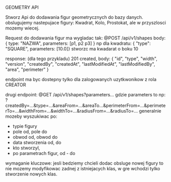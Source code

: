 GEOMETRY API

Stworz Api do dodawania figur geometrycznych do bazy danych.
obslugujemy nastepujace figury: Kwadrat, Kolo, Prostokat, ale w przyszlosci mozemy wiecej.

Request do dodawania figur ma wygladac tak:
@POST /api/v1/shapes
body: { type: "NAZWA", parameters: [p1, p2 p3] }
np dla kwadratu: { "type": "SQUARE", parameters: [10.0]}
stworzc ma kwadarat o boku 10

response: (dla tego przykladu)
201 created, body: { "id", "type", "width", "version", "createdBy", "createdAt", "lastModifiedAt", "lastModifiedBy", "area", "perimeter" }

endpoint ma byc dostepny tylko dla zalogowanych uzytkwonikow z rola CREATOR

drugi endpoint:
@GET /api/v1/shapes?parameters...
gdzie parameters to np:
?createdBy=...&type=...&areaFrom=...&areaTo...&perimeterFrom=...&perimeterTo=...&widthFrom=...&widthTo=...&radiusFrom=...&radiusTo=...
generalnie mozeby wyszukiwac po:
- typie figury
- pole od, pole do
- obwod od, obwod do
- data stworzenia od, do
- kto stworzyl,
- po parametrach figur, od - do

wymaganie kluczowe: jesli bedziemy chcieli dodac obsluge nowej figury to nie mozemy modyfikowac zadnej z istniejacych klas, w gre wchodzi tylko stworzenie nowych klas.
